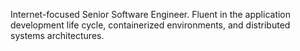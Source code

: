 Internet-focused Senior Software Engineer. Fluent in the application development life
cycle, containerized environments, and distributed systems architectures.

